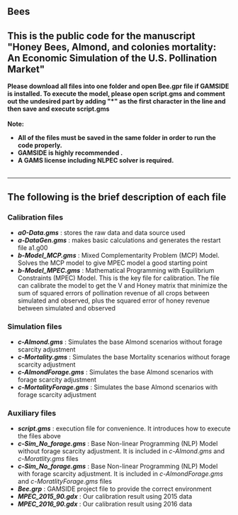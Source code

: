 ## Bees
## This is the public code for the manuscript "Honey Bees, Almond, and colonies mortality: An Economic Simulation of the U.S. Pollination Market"

**Please download all files into one folder and open Bee.gpr file if GAMSIDE is installed. To execute the model, please open script.gms  and comment out the undesired part by adding "*" as the first character in the line and then save and execute script.gms**  <br>
<br>
**Note:**<br>
* **All of the files must be saved in the same folder in order to run the code properly.** <br>
* **GAMSIDE is highly recommended .** <br>
* **A GAMS license including NLPEC solver is required.** <br><br>
* ************************************************ 
## The following is the brief description of each file <br>

### Calibration files
* ***a0-Data.gms*** : stores the raw data and data source used
* ***a-DataGen.gms*** : makes basic calculations and generates the restart file a1.g00
* ***b-Model_MCP.gms*** : Mixed Complementarity Problem (MCP) Model. Solves the MCP model to give MPEC model a good starting point
* ***b-Model_MPEC.gms*** : Mathematical Programming with Equilibrium Constraints (MPEC) Model. This is the key file for calibration. The file can calibrate the model to get the V and Honey matrix that minimize the sum of squared errors of pollination revenue of all crops between simulated and observed, plus the squared error of honey revenue between simulated and observed

###   Simulation files
* ***c-Almond.gms*** : Simulates the base Almond scenarios without forage scarcity adjustment
* ***c-Mortality.gms*** : Simulates the base Mortality scenarios without forage scarcity adjustment
* ***c-AlmondForage.gms*** : Simulates the base Almond scenarios with forage scarcity adjustment
* ***c-MortalityForage.gms*** : Simulates the base Almond scenarios with forage scarcity adjustment

###   Auxiliary files
* ***script.gms*** : execution file for convenience. It introduces how to execute the files above
* ***c-Sim_No_forage.gms*** : Base Non-linear Programming (NLP) Model without forage scarcity adjustment. It is included in *c-Almond.gms* and *c-Moratlity.gms* files
* ***c-Sim_No_forage.gms*** : Base Non-linear Programming (NLP) Model with forage scarcity adjustment. It is included in *c-AlmondForage.gms* and *c-MoratlityForage.gms* files
* ***Bee.grp*** : GAMSIDE project file to provide the correct environment
* ***MPEC_2015_90.gdx*** : Our calibration result using 2015 data
* ***MPEC_2016_90.gdx*** : Our calibration result using 2016 data
